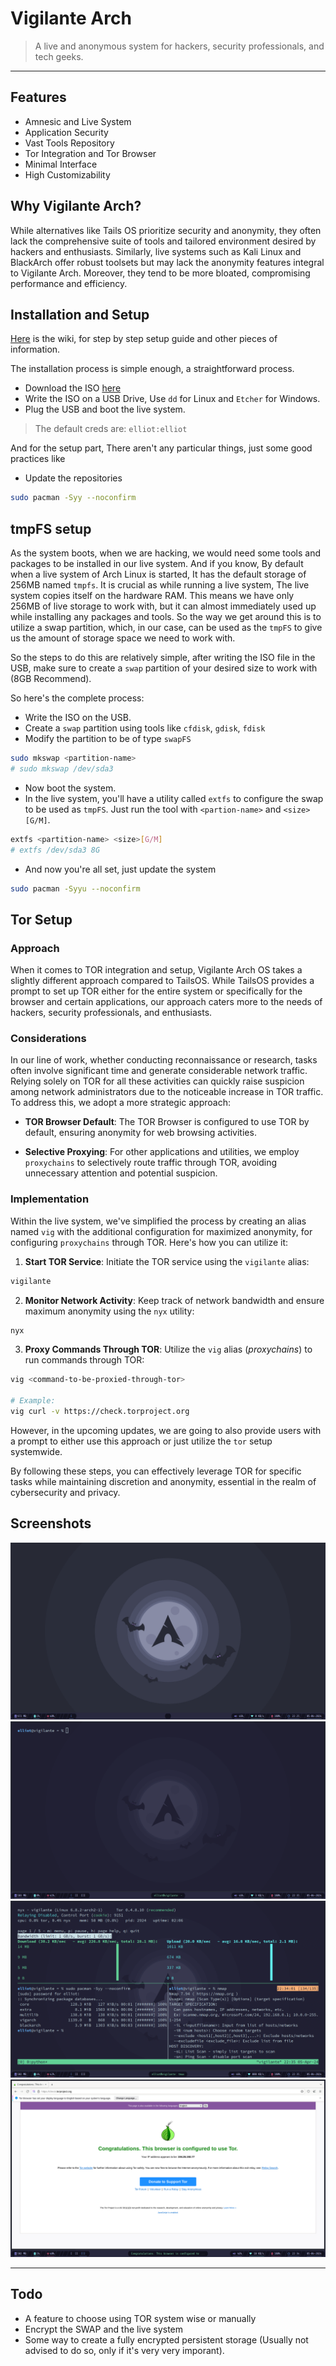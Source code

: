# Vigilante Arch
> A live and anonymous system for hackers, security professionals, and tech geeks.

-----

## Features

- Amnesic and Live System
- Application Security
- Vast Tools Repository
- Tor Integration and Tor Browser
- Minimal Interface
- High Customizability

## Why Vigilante Arch?

While alternatives like Tails OS prioritize security and anonymity, they often lack the comprehensive suite of tools and tailored environment desired by hackers and enthusiasts. Similarly, live systems such as Kali Linux and BlackArch offer robust toolsets but may lack the anonymity features integral to Vigilante Arch. Moreover, they tend to be more bloated, compromising performance and efficiency.

## Installation and Setup
[Here](https://github.com/cybercraftlabs/vigarch-os/wiki) is the wiki, for step by step setup guide and other pieces of information.

The installation process is simple enough, a straightforward process.
- Download the ISO [here](https://github.com/cybercraftlabs/vigarch-os/releases/download/latest/vigarch-latest-x86_64.iso)
- Write the ISO on a USB Drive, Use `dd` for Linux and `Etcher` for Windows.
- Plug the USB and boot the live system.

> The default creds are: `elliot:elliot`

And for the setup part, There aren't any particular things, just some good practices like
- Update the repositories
```bash
sudo pacman -Syy --noconfirm
```

## tmpFS setup
As the system boots, when we are hacking, we would need some tools and packages to be installed in our live system. And if you know, By default when a live system of Arch Linux is started, It has the default storage of 256MB named `tmpfs`. It is crucial as while running a live system, The live system copies itself on the hardware RAM. This means we have only 256MB of live storage to work with, but it can almost immediately used up while installing any packages and tools.
So the way we get around this is to utilize a swap partition, which, in our case, can be used as the `tmpFS` to give us the amount of storage space we need to work with.

So the steps to do this are relatively simple, after writing the ISO file in the USB, make sure to create a `swap` partition of your desired size to work with (8GB Recommend).

So here's the complete process:
- Write the ISO on the USB.
- Create a `swap` partition using tools like `cfdisk`, `gdisk`, `fdisk`
- Modify the partition to be of type `swapFS`
```bash
sudo mkswap <partition-name>
# sudo mkswap /dev/sda3
```
- Now boot the system.
- In the live system, you'll have a utility called `extfs` to configure the swap to be used as `tmpFS`. Just run the tool with `<partion-name>` and `<size>[G/M]`.
```bash
extfs <partition-name> <size>[G/M]
# extfs /dev/sda3 8G
```
- And now you're all set, just update the system
```bash
sudo pacman -Syyu --noconfirm
```

## Tor Setup

### Approach

When it comes to TOR integration and setup, Vigilante Arch OS takes a slightly different approach compared to TailsOS. While TailsOS provides a prompt to set up TOR either for the entire system or specifically for the browser and certain applications, our approach caters more to the needs of hackers, security professionals, and enthusiasts.

### Considerations

In our line of work, whether conducting reconnaissance or research, tasks often involve significant time and generate considerable network traffic. Relying solely on TOR for all these activities can quickly raise suspicion among network administrators due to the noticeable increase in TOR traffic. To address this, we adopt a more strategic approach:

- **TOR Browser Default**: The TOR Browser is configured to use TOR by default, ensuring anonymity for web browsing activities.
  
- **Selective Proxying**: For other applications and utilities, we employ `proxychains` to selectively route traffic through TOR, avoiding unnecessary attention and potential suspicion.

### Implementation

Within the live system, we've simplified the process by creating an alias named `vig` with the additional configuration for maximized anonymity, for configuring `proxychains` through TOR. Here's how you can utilize it:

1. **Start TOR Service**: Initiate the TOR service using the `vigilante` alias:
```bash
vigilante
```

2. **Monitor Network Activity**: Keep track of network bandwidth and ensure maximum anonymity using the `nyx` utility:
```bash
nyx
```

3. **Proxy Commands Through TOR**: Utilize the `vig` alias (*proxychains*) to run commands through TOR:
```bash
vig <command-to-be-proxied-through-tor>

# Example:
vig curl -v https://check.torproject.org
```
However, in the upcoming updates, we are going to also provide users with a prompt to either use this approach or just utilize the `tor` setup systemwide.

By following these steps, you can effectively leverage TOR for specific tasks while maintaining discretion and anonymity, essential in the realm of cybersecurity and privacy.

## Screenshots

![Main Desktop](https://raw.githubusercontent.com/cybercraftlabs/vigarch-os/main/screenshots/1st.png)
![Terminal](https://raw.githubusercontent.com/cybercraftlabs/vigarch-os/main/screenshots/4th.png)
![Tools](https://raw.githubusercontent.com/cybercraftlabs/vigarch-os/main/screenshots/3rd.png)
![Tor](https://raw.githubusercontent.com/cybercraftlabs/vigarch-os/main/screenshots/2nd.png)

-----

## Todo
- A feature to choose using TOR system wise or manually
- Encrypt the SWAP and the live system
- Some way to create a fully encrypted persistent storage (Usually not advised to do so, only if it's very very imporant).
